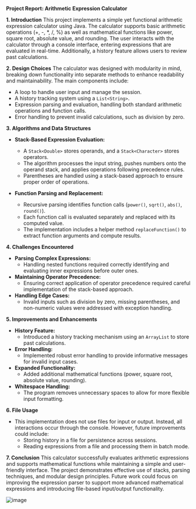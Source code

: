 **Project Report: Arithmetic Expression Calculator**

**1. Introduction**
This project implements a simple yet functional arithmetic expression calculator using Java. The calculator supports basic arithmetic operations (+, -, *, /, %) as well as mathematical functions like power, square root, absolute value, and rounding. The user interacts with the calculator through a console interface, entering expressions that are evaluated in real-time. Additionally, a history feature allows users to review past calculations.

**2. Design Choices**
The calculator was designed with modularity in mind, breaking down functionality into separate methods to enhance readability and maintainability. The main components include:
- A loop to handle user input and manage the session.
- A history tracking system using a `List<String>`.
- Expression parsing and evaluation, handling both standard arithmetic operations and function calls.
- Error handling to prevent invalid calculations, such as division by zero.

**3. Algorithms and Data Structures**
- **Stack-Based Expression Evaluation:**
  - A `Stack<Double>` stores operands, and a `Stack<Character>` stores operators.
  - The algorithm processes the input string, pushes numbers onto the operand stack, and applies operations following precedence rules.
  - Parentheses are handled using a stack-based approach to ensure proper order of operations.

- **Function Parsing and Replacement:**
  - Recursive parsing identifies function calls (`power()`, `sqrt()`, `abs()`, `round()`).
  - Each function call is evaluated separately and replaced with its computed value.
  - The implementation includes a helper method `replaceFunction()` to extract function arguments and compute results.

**4. Challenges Encountered**
- **Parsing Complex Expressions:**
  - Handling nested functions required correctly identifying and evaluating inner expressions before outer ones.
- **Maintaining Operator Precedence:**
  - Ensuring correct application of operator precedence required careful implementation of the stack-based approach.
- **Handling Edge Cases:**
  - Invalid inputs such as division by zero, missing parentheses, and non-numeric values were addressed with exception handling.

**5. Improvements and Enhancements**
- **History Feature:**
  - Introduced a history tracking mechanism using an `ArrayList` to store past calculations.
- **Error Handling:**
  - Implemented robust error handling to provide informative messages for invalid input cases.
- **Expanded Functionality:**
  - Added additional mathematical functions (power, square root, absolute value, rounding).
- **Whitespace Handling:**
  - The program removes unnecessary spaces to allow for more flexible input formatting.

**6. File Usage**
- This implementation does not use files for input or output. Instead, all interactions occur through the console. However, future improvements could include:
  - Storing history in a file for persistence across sessions.
  - Reading expressions from a file and processing them in batch mode.

**7. Conclusion**
This calculator successfully evaluates arithmetic expressions and supports mathematical functions while maintaining a simple and user-friendly interface. 
The project demonstrates effective use of stacks, parsing techniques, and modular design principles. 
Future work could focus on improving the expression parser to support more advanced mathematical expressions and introducing file-based input/output functionality.

![image](https://github.com/user-attachments/assets/9b5ba1bb-8268-4a8b-9c44-d269fe014e9f)

